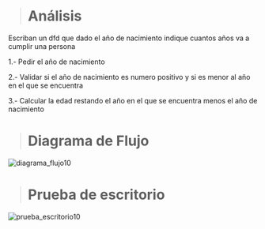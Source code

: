 > # Análisis 
Escriban un dfd que dado el año de nacimiento indique cuantos años va a cumplir una persona 

1.- Pedir el año de nacimiento

2.- Validar si el año de nacimiento es numero positivo y si es menor al año en el que se encuentra

3.- Calcular la edad restando el año en el que se encuentra menos el año de nacimiento

> # Diagrama de Flujo
![diagrama_flujo10](https://github.com/Hilayani/ICI-Primera_parcial/assets/122384970/e2fa5c7d-547e-44b1-b3b6-bf35b4a85c42)


> # Prueba de escritorio
![prueba_escritorio10](https://github.com/Hilayani/ICI-Primera_parcial/assets/122384970/46f110ec-e3eb-47d7-8134-d6dac2286e38)
